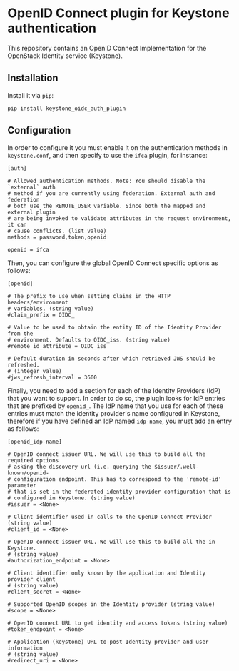 # OpenID Connect plugin for Keystone authentication

This repository contains an OpenID Connect Implementation for the OpenStack
Identity service (Keystone).

## Installation

Install it via `pip`:

    pip install keystone_oidc_auth_plugin

## Configuration

In order to configure it you must enable it on the authentication methods in
`keystone.conf`, and then specify to use the `ifca` plugin, for instance:

    [auth]

    # Allowed authentication methods. Note: You should disable the `external` auth
    # method if you are currently using federation. External auth and federation
    # both use the REMOTE_USER variable. Since both the mapped and external plugin
    # are being invoked to validate attributes in the request environment, it can
    # cause conflicts. (list value)
    methods = password,token,openid

    openid = ifca

Then, you can configure the global OpenID Connect specific options as follows:

    [openid]

    # The prefix to use when setting claims in the HTTP headers/environment
    # variables. (string value)
    #claim_prefix = OIDC_

    # Value to be used to obtain the entity ID of the Identity Provider from the
    # environment. Defaults to OIDC_iss. (string value)
    #remote_id_attribute = OIDC_iss

    # Default duration in seconds after which retrieved JWS should be refreshed.
    # (integer value)
    #jws_refresh_interval = 3600

Finally, you need to add a section for each of the Identity Providers (IdP)
that you want to support. In order to do so, the plugin looks for IdP entries
that are prefixed by `openid_`. The IdP name that you use for each of these
entries must match the identity provider's name configured in Keystone,
therefore if you have defined an IdP named `idp-name`, you must add an entry as
follows:

    [openid_idp-name]

    # OpenID connect issuer URL. We will use this to build all the required options
    # asking the discovery url (i.e. querying the $issuer/.well-known/openid-
    # configuration endpoint. This has to correspond to the 'remote-id' parameter
    # that is set in the federated identity provider configuration that is
    # configured in Keystone. (string value)
    #issuer = <None>

    # Client identifier used in calls to the OpenID Connect Provider (string value)
    #client_id = <None>

    # OpenID connect issuer URL. We will use this to build all the in Keystone.
    # (string value)
    #authorization_endpoint = <None>

    # Client identifier only known by the application and Identity provider client
    # (string value)
    #client_secret = <None>

    # Supported OpenID scopes in the Identity provider (string value)
    #scope = <None>

    # OpenID connect URL to get identity and access tokens (string value)
    #token_endpoint = <None>

    # Application (keystone) URL to post Identity provider and user information
    # (string value)
    #redirect_uri = <None>


